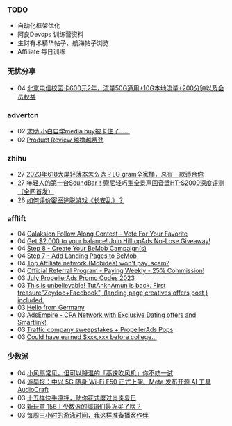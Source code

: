 ### TODO
-  自动化框架优化
-  阿良Devops 训练营资料
-  生财有术精华帖子、航海帖子浏览
-  Affiliate 每日训练

### 无忧分享
<!-- ruyo:START -->
-  04 [北京电信校园卡600元2年，流量50G通用+10G本地流量+200分钟以及会员权益](https://51.ruyo.net/18450.html)<!-- ruyo:END -->

### advertcn
<!-- advertcn:START -->
-  02 [求助 小白自学media buy被卡住了......](https://www.advertcn.com/forum.php?mod=viewthread&tid=111457)
-  02 [Product Review 越撸越费劲](https://www.advertcn.com/forum.php?mod=viewthread&tid=111454)<!-- advertcn:END -->

### zhihu
<!-- zhihu:START -->
-  27 [2023年618大屏轻薄本怎么选？LG gram全家桶，总有一款适合你](http://zhuanlan.zhihu.com/p/632641888?utm_campaign=rss&utm_medium=rss&utm_source=rss&utm_content=title)
-  27 [年轻人的第一台SoundBar！索尼轻巧型全景声回音壁HT-S2000深度评测（全网首发）](http://zhuanlan.zhihu.com/p/630990296?utm_campaign=rss&utm_medium=rss&utm_source=rss&utm_content=title)
-  26 [如何评价密室逃脱游戏《长安乱》？](http://www.zhihu.com/question/563950552/answer/3045961312?utm_campaign=rss&utm_medium=rss&utm_source=rss&utm_content=title)<!-- zhihu:END -->

### afflift
<!-- afflift:START -->
-  04 [Galaksion Follow Along Contest - Vote For Your Favorite](https://afflift.com/f/threads/galaksion-follow-along-contest-vote-for-your-favorite.11383/)
-  04 [Get $2,000 to your balance! Join HilltopAds No-Lose Giveaway!](https://afflift.com/f/threads/get-2-000-to-your-balance-join-hilltopads-no-lose-giveaway.11398/)
-  04 [Step 8 - Create Your BeMob Campaign&lpar;s&rpar;](https://afflift.com/f/threads/step-8-create-your-bemob-campaign-s.7479/)
-  04 [Step 7 - Add Landing Pages to BeMob](https://afflift.com/f/threads/step-7-add-landing-pages-to-bemob.7478/)
-  04 [Top Affiliate network &lpar;Mobidea&rpar; won&#39;t pay, scam?](https://afflift.com/f/threads/top-affiliate-network-mobidea-wont-pay-scam.11128/)
-  04 [Official Referral Program - Paying Weekly - 25% Commission!](https://afflift.com/f/threads/official-referral-program-paying-weekly-25-commission.754/)
-  03 [July PropellerAds Promo Codes 2023](https://afflift.com/f/threads/july-propellerads-promo-codes-2023.11242/)
-  03 [This is unbelievable! TutAnkhAmun is back. First treasure&quot;Zeydoo+Facebook&quot;, &lpar;landing page,creatives,offers,post,&rpar; included.](https://afflift.com/f/threads/this-is-unbelievable-tutankhamun-is-back-first-treasure-zeydoo-facebook-landing-page-creatives-offers-post-included.11369/)
-  03 [Hello from Germany](https://afflift.com/f/threads/hello-from-germany.11404/)
-  03 [AdsEmpire - CPA Network with Exclusive Dating offers and Smartlink!](https://afflift.com/f/threads/adsempire-cpa-network-with-exclusive-dating-offers-and-smartlink.6820/)
-  03 [Traffic company sweepstakes + PropellerAds Pops](https://afflift.com/f/threads/traffic-company-sweepstakes-propellerads-pops.11397/)
-  03 [Could have earned $xxx,xxx before college...](https://afflift.com/f/threads/could-have-earned-xxx-xxx-before-college.11374/)<!-- afflift:END -->

### 少数派
<!-- sspai:START -->
-  04 [小风扇常见，但可以降温的「高速吹风机」你不妨一试](https://sspai.com/post/81440)
-  04 [派早报：中兴 5G 随身 Wi-Fi F50 正式上架、Meta 发布开源 AI 工具 AudioCraft](https://sspai.com/post/81751)
-  03 [十五样快手凉拌，助你花式度过炎炎夏日](https://sspai.com/prime/story/15-code-dish-ideas)
-  03 [新玩意 156｜少数派的编辑们最近买了啥？](https://sspai.com/post/81734)
-  03 [每周三小时的游泳时间，我这样准备播客作伴](https://sspai.com/post/81111)<!-- sspai:END -->
